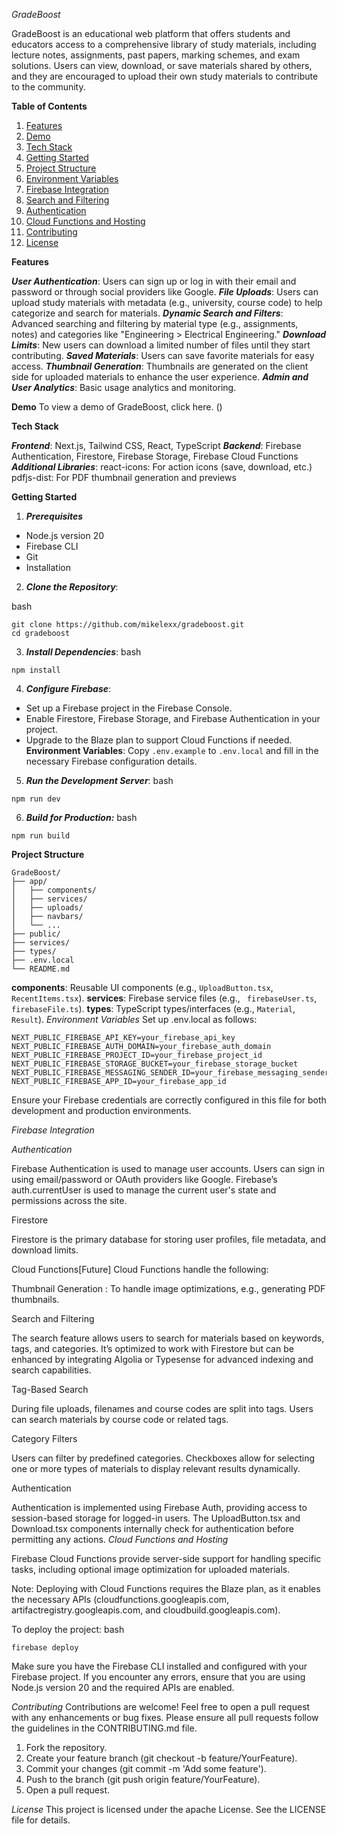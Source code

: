 *GradeBoost*

GradeBoost is an educational web platform that offers students and educators access to a comprehensive library of study materials, including lecture notes, assignments, past papers, marking schemes, and exam solutions. Users can view, download, or save materials shared by others, and they are encouraged to upload their own study materials to contribute to the community.


**Table of Contents**
1. [Features](#features)
2. [Demo](#demo)
3. [Tech Stack](stack)
4. [Getting Started](#getting-started)
5. [Project Structure](#project-structure)
6. [Environment Variables](#environment-variables)
7. [Firebase Integration](#firebase-integration)
8. [Search and Filtering](#search-and-filtering)
9. [Authentication](#authentication)
10. [Cloud Functions and Hosting](cloud-functions-and-hosting)
11. [Contributing](#contributing)
12. [License](#demo)

**Features**

***User Authentication***: Users can sign up or log in with their email and password or through social providers like Google.
***File Uploads***: Users can upload study materials with metadata (e.g., university, course code) to help categorize and search for materials.
***Dynamic Search and Filters***: Advanced searching and filtering by material type (e.g., assignments, notes) and categories like "Engineering > Electrical Engineering."
***Download Limits***: New users can download a limited number of files until they start contributing.
***Saved Materials***: Users can save favorite materials for easy access.
***Thumbnail Generation***: Thumbnails are generated on the client side for uploaded materials to enhance the user experience.
***Admin and User Analytics***: Basic usage analytics and monitoring.

**Demo**
To view a demo of GradeBoost, click here. ()

**Tech Stack**

***Frontend***: Next.js, Tailwind CSS, React, TypeScript
***Backend***: Firebase Authentication, Firestore, Firebase Storage, Firebase Cloud Functions
***Additional Libraries***:
react-icons: For action icons (save, download, etc.)
pdfjs-dist: For PDF thumbnail generation and previews

**Getting Started**
1. ***Prerequisites***
- Node.js version 20
- Firebase CLI
- Git
- Installation
2. ***Clone the Repository***:

bash
```
git clone https://github.com/mikelexx/gradeboost.git
cd gradeboost

```
3. ***Install Dependencies***:
bash
```
npm install

```

4. ***Configure Firebase***:
- Set up a Firebase project in the Firebase Console.
- Enable Firestore, Firebase Storage, and Firebase Authentication in your project.
- Upgrade to the Blaze plan to support Cloud Functions if needed.
**Environment Variables**: Copy `.env.example` to `.env.local` and fill in the necessary Firebase configuration details.


5. ***Run the Development Server***:
bash
```
npm run dev
```

6. ***Build for Production:***
bash
```
npm run build
```
**Project Structure**
```
GradeBoost/
├── app/
│   ├── components/
│   ├── services/
│   ├── uploads/
│   ├── navbars/
│   └── ...
├── public/
├── services/
├── types/
├── .env.local
└── README.md

```
**components**: Reusable UI components (e.g., `UploadButton.tsx`, `RecentItems.tsx`).
**services**: Firebase service files (e.g., ` firebaseUser.ts`, `firebaseFile.ts`).
**types**: TypeScript types/interfaces (e.g., `Material`, `Result`).
*Environment Variables*
Set up .env.local as follows:

```
NEXT_PUBLIC_FIREBASE_API_KEY=your_firebase_api_key
NEXT_PUBLIC_FIREBASE_AUTH_DOMAIN=your_firebase_auth_domain
NEXT_PUBLIC_FIREBASE_PROJECT_ID=your_firebase_project_id
NEXT_PUBLIC_FIREBASE_STORAGE_BUCKET=your_firebase_storage_bucket
NEXT_PUBLIC_FIREBASE_MESSAGING_SENDER_ID=your_firebase_messaging_sender_id
NEXT_PUBLIC_FIREBASE_APP_ID=your_firebase_app_id

```
Ensure your Firebase credentials are correctly configured in this file for both development and production environments.

*Firebase Integration*

*Authentication*

Firebase Authentication is used to manage user accounts. Users can sign in using email/password or OAuth providers like Google. Firebase’s auth.currentUser is used to manage the current user's state and permissions across the site.

Firestore

Firestore is the primary database for storing user profiles, file metadata, and download limits.

Cloud Functions[Future]
Cloud Functions handle the following:

Thumbnail Generation : To handle image optimizations, e.g., generating PDF thumbnails.

Search and Filtering

The search feature allows users to search for materials based on keywords, tags, and categories. It’s optimized to work with Firestore but can be enhanced by integrating Algolia or Typesense for advanced indexing and search capabilities.

Tag-Based Search

During file uploads, filenames and course codes are split into tags. Users can search materials by course code or related tags.

Category Filters

Users can filter by predefined categories. Checkboxes allow for selecting one or more types of materials to display relevant results dynamically.

Authentication

Authentication is implemented using Firebase Auth, providing access to session-based storage for logged-in users. The UploadButton.tsx and Download.tsx components internally check for authentication before permitting any actions.
*Cloud Functions and Hosting*

Firebase Cloud Functions provide server-side support for handling specific tasks, including optional image optimization for uploaded materials.

Note: Deploying with Cloud Functions requires the Blaze plan, as it enables the necessary APIs (cloudfunctions.googleapis.com, artifactregistry.googleapis.com, and cloudbuild.googleapis.com).

To deploy the project:
bash
```
firebase deploy
```
Make sure you have the Firebase CLI installed and configured with your Firebase project. If you encounter any errors, ensure that you are using Node.js version 20 and the required APIs are enabled.

*Contributing*
Contributions are welcome! Feel free to open a pull request with any enhancements or bug fixes. Please ensure all pull requests follow the guidelines in the CONTRIBUTING.md file.

1. Fork the repository.
2. Create your feature branch (git checkout -b feature/YourFeature).
3. Commit your changes (git commit -m 'Add some feature').
4. Push to the branch (git push origin feature/YourFeature).
5. Open a pull request.

*License*
This project is licensed under the apache License. See the LICENSE file for details.
